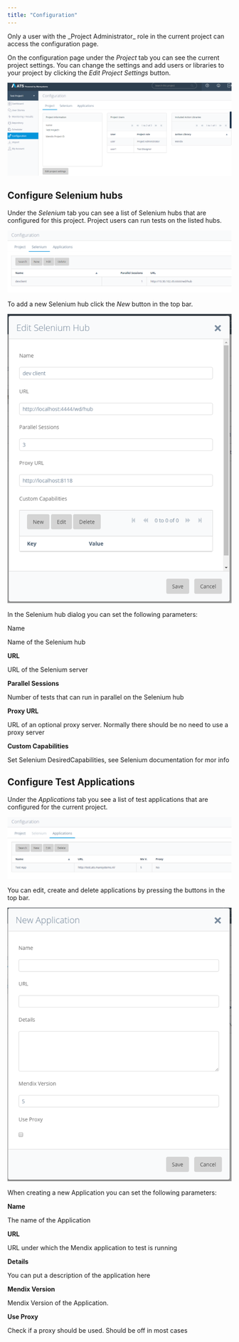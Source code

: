 ```yaml
---
title: "Configuration"
---
```

<div class="alert alert-info">
Only a user with the _Project Administrator_ role in the current project can access the configuration page.
</div>

On the configuration page under the _Project_ tab you can see the current project settings. You can change the settings and add users or libraries to your project by clicking the _Edit Project Settings_ button.

![Configuration Page Project Tab](attachments/20644064/21168209.png)

## Configure Selenium hubs

Under the _Selenium_ tab you can see a list of Selenium hubs that are configured for this project. Project users can run tests on the listed hubs.

![Configuration Selenium Tab ](attachments/20644064/21168210.png)

To add a new Selenium hub click the _New_ button in the top bar.

![Edit Selenium hub dialog](attachments/20644064/21168211.png)

In the Selenium hub dialog you can set the following parameters:

Name

Name of the Selenium hub

**URL**

URL of the Selenium server

**Parallel Sessions**

Number of tests that can run in parallel on the Selenium hub

**Proxy URL**

URL of an optional proxy server. Normally there should be no need to use a proxy server

**Custom Capabilities**

Set Selenium DesiredCapabilities, see Selenium documentation for mor info

## Configure Test Applications <a name="Applications"></a>

Under the _Applications_ tab you see a list of test applications that are configured for the current project.

![Configuration Applications tab](attachments/20644064/21168212.png)

You can edit, create and delete applications by pressing the buttons in the top bar.

![New Application Dialog](attachments/20644064/21168213.png)

When creating a new Application you can set the following parameters:

**Name**

The name of the Application

**URL**

URL under which the Mendix application to test is running

**Details**

You can put a description of the application here

**Mendix Version**

Mendix Version of the Application.

**Use Proxy**

Check if a proxy should be used. Should be off in most cases
